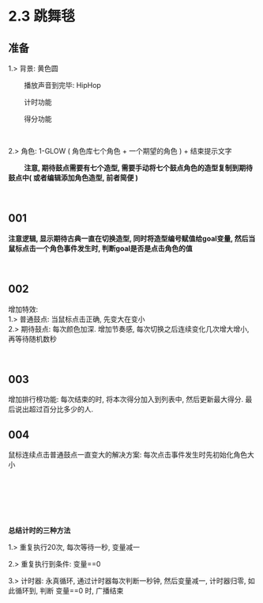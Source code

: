 # 2.3 跳舞毯


## 准备
1.> 背景: 黄色圆 

&emsp;&emsp; 播放声音到完毕: HipHop

&emsp;&emsp; 计时功能

&emsp;&emsp; 得分功能

<br/>


2.> 角色: 1-GLOW ( 角色库七个角色 + 一个期望的角色 ) + 结束提示文字 <br/>

&emsp;&emsp; **注意, 期待鼓点需要有七个造型, 需要手动将七个鼓点角色的造型复制到期待鼓点中( 或者编辑添加角色造型, 前者简便 )**



<br/>

## 001 

**注意逻辑, 显示期待古典一直在切换造型, 同时将造型编号赋值给goal变量, 然后当鼠标点击一个角色事件发生时, 判断goal是否是点击角色的值**

<br/>

## 002 

增加特效: <br/>
1.> 普通鼓点: 当鼠标点击正确, 先变大在变小 <br/>
2.> 期待鼓点: 每次颜色加深. 增加节奏感, 每次切换之后连续变化几次增大增小, 再等待随机数秒

<br/>

## 003

增加排行榜功能: 每次结束的时, 将本次得分加入到列表中, 然后更新最大得分. 最后说出超过百分比多少的人.

## 004 
鼠标连续点击普通鼓点一直变大的解决方案: 每次点击事件发生时先初始化角色大小 <br/>



<br/>



<br/><br/><br/><br>
**总结计时的三种方法**

1.> 重复执行20次, 每次等待一秒, 变量减一 <br/>

2.> 重复执行到条件: 变量==0 

3.> 计时器: 永真循环, 通过计时器每次判断一秒钟, 然后变量减一, 计时器归零, 如此循环到, 判断  变量==0 时, 广播结束